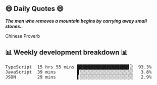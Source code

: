 ## 😄 Daily Quotes 😄

_**The man who removes a mountain begins by carrying away small stones..**_

Chinese Proverb



## 📊 Weekly development breakdown 📊

<pre>TypeScript  15 hrs 55 mins ███████████████████▌░  93.3%
JavaScript  39 mins        ▊░░░░░░░░░░░░░░░░░░░░   3.8%
JSON        29 mins        ▌░░░░░░░░░░░░░░░░░░░░   2.9%</pre>